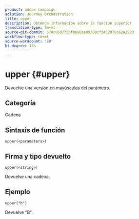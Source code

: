 ```yaml
---
product: adobe campaign
solution: Journey Orchestration
title: upper
description: Obtenga información sobre la función superior
translation-type: tm+mt
source-git-commit: 57dc86d775bf8860aa09300cf2432d70c62a2993
workflow-type: tm+mt
source-wordcount: '28'
ht-degree: 14%

---
```



# upper {#upper}

Devuelve una versión en mayúsculas del parámetro.

## Categoría

Cadena

## Sintaxis de función

`upper(<parameters>)`

## Firma y tipo devuelto

`upper(<string>)`

Devuelve una cadena.

## Ejemplo

`upper("b")`

Devuelve &quot;B&quot;.
